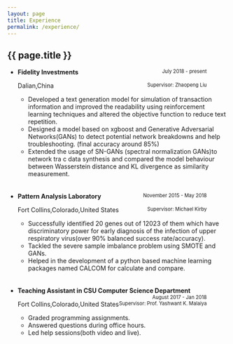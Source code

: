 ```yaml
---
layout: page
title: Experience
permalink: /experience/
---
```


<h2> {{ page.title }} </h2>
<ul class = "talk">
<li><b>Fidelity Investments</b>
<span style = "float:right;font-size:80%;margin-right:10%;">July 2018 - present</span>
<p>Dalian,China
<span style = "float:right;font-size:80%;margin-right:10%;">Supervisor: Zhaopeng Liu</span>
</p>
<ul class = "secondary_list">
      <li>Developed a text generation model for simulation of transaction information and improved the readability using reinforcement learning techniques and altered the objective function to reduce text repetition.</li>
      <li>Designed a model based on xgboost and Generative Adversarial Networks(GANs) to detect potential network breakdowns and help troubleshooting. (final accuracy around 85%)</li>
      <li>Extended the usage of SN-GANs (spectral normalization GANs)to network tra c data synthesis and compared the model behaviour between Wasserstein distance and KL divergence as similarity measurement.</li>

</ul>
</li>
<br>
<br>
<li>
<b>Pattern Analysis Laboratory</b>
<span style = "float:right;font-size:80%;margin-right:10%;"> November 2015 - May 2018</span>
<p>Fort Collins,Colorado,United States
<span style = "float:right;font-size:80%;margin-right:10%;">Supervisor: Michael Kirby</span>
</p>
<ul class = "secondary_list">
      <li>Successfully identified 20 genes out of 12023 of them which have discriminatory power for early diagnosis of the infection of upper respiratory virus(over 90% balanced success rate/accuracy).</li>
      <li>Tackled the severe sample imbalance problem using SMOTE and GANs.</li>
      <li>Helped in the development of a python based machine learning packages
      named CALCOM for calculate and compare.
</ul>
</li>

<br>
<br>

<li>
<b>Teaching Assistant in CSU Computer Science Department</b>
<span style = "float:right;font-size:80%;margin-right:10%;"> August 2017 - Jan 2018</span>
<p>Fort Collins,Colorado,United States
<span style = "float:right;font-size:80%;margin-right:10%;">Supervisor: Prof. Yashwant K. Malaiya</span>
</p>
<ul class = "secondary_list">
      <li>Graded programming assignments.</li>
      <li>Answered questions during office hours.</li>
      <li>Led help sessions(both video and live).</li>
</ul>
</li>


</ul>
